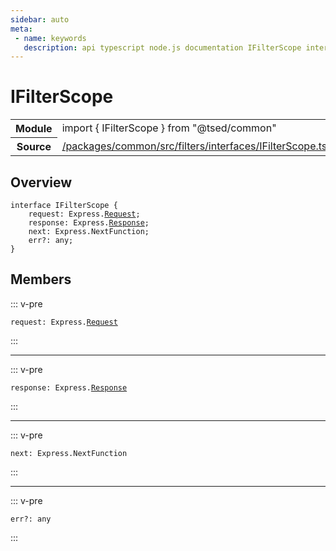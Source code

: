 ```yaml
---
sidebar: auto
meta:
 - name: keywords
   description: api typescript node.js documentation IFilterScope interface
---
```

# IFilterScope <Badge text="Interface" type="interface"/>
<!-- Summary -->
<section class="symbol-info"><table class="is-full-width"><tbody><tr><th>Module</th><td><div class="lang-typescript"><span class="token keyword">import</span> { IFilterScope }&nbsp;<span class="token keyword">from</span>&nbsp;<span class="token string">"@tsed/common"</span></div></td></tr><tr><th>Source</th><td><a href="https://github.com/TypedProject/ts-express-decorators/blob/v5.18.0/packages/common/src/filters/interfaces/IFilterScope.ts#L0-L0">/packages/common/src/filters/interfaces/IFilterScope.ts</a></td></tr></tbody></table></section>

<!-- Overview -->
## Overview


<pre><code class="typescript-lang "><span class="token keyword">interface</span> IFilterScope <span class="token punctuation">{</span>
    request<span class="token punctuation">:</span> Express.<a href="/api/common/filters/decorators/Request.html"><span class="token">Request</span></a><span class="token punctuation">;</span>
    response<span class="token punctuation">:</span> Express.<a href="/api/common/filters/decorators/Response.html"><span class="token">Response</span></a><span class="token punctuation">;</span>
    next<span class="token punctuation">:</span> Express.NextFunction<span class="token punctuation">;</span>
    err?<span class="token punctuation">:</span> <span class="token keyword">any</span><span class="token punctuation">;</span>
<span class="token punctuation">}</span></code></pre>



<!-- Members -->




## Members


::: v-pre

<div class="method-overview">
<pre><code class="typescript-lang ">request<span class="token punctuation">:</span> Express.<a href="/api/common/filters/decorators/Request.html"><span class="token">Request</span></a></code></pre>

</div>



:::



***



::: v-pre

<div class="method-overview">
<pre><code class="typescript-lang ">response<span class="token punctuation">:</span> Express.<a href="/api/common/filters/decorators/Response.html"><span class="token">Response</span></a></code></pre>

</div>



:::



***



::: v-pre

<div class="method-overview">
<pre><code class="typescript-lang ">next<span class="token punctuation">:</span> Express.NextFunction</code></pre>

</div>



:::



***



::: v-pre

<div class="method-overview">
<pre><code class="typescript-lang ">err?<span class="token punctuation">:</span> <span class="token keyword">any</span></code></pre>

</div>



:::
